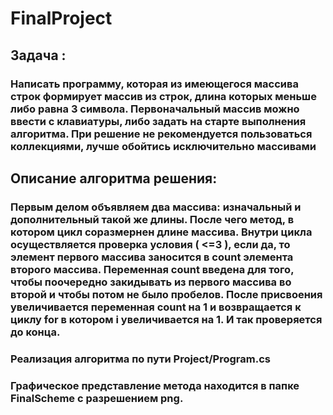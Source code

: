 # FinalProject
## Задача : 
### Написать программу, которая из имеющегося массива строк формирует массив из строк, длина которых меньше либо равна 3 символа. Первоначальный массив можно ввести с клавиатуры, либо задать на старте выполнения алгоритма. При решение не рекомендуется пользоваться коллекциями, лучше обойтись исключительно массивами
## Описание алгоритма решения:
### Первым делом объявляем два массива: изначальный и дополнительный такой же длины. После чего метод, в котором цикл соразмернен длине массива. Внутри цикла осуществляется проверка условия ( <=3 ), если да, то элемент первого массива заносится в count элемента второго массива. Переменная count введена для того, чтобы поочередно закидывать из первого массива во второй и чтобы потом не было пробелов. После присвоения увеличивается переменная count на 1 и возвращается к циклу for в котором i увеличивается на 1. И так проверяется до конца.

### Реализация алгоритма по пути Project/Program.cs
### Графическое представление метода находится в папке FinalScheme с разрешением png.
